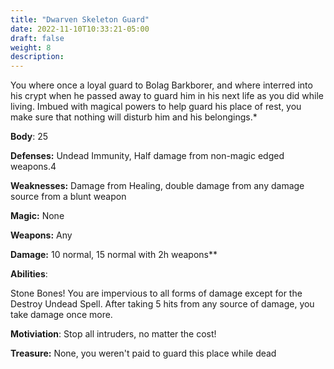 ```yaml
---
title: "Dwarven Skeleton Guard"
date: 2022-11-10T10:33:21-05:00
draft: false
weight: 8
description: 
---
```



You where once a loyal guard to Bolag Barkborer, and where interred into his crypt when he passed away to guard him in his next life as you did while living. Imbued with magical powers to help guard his place of rest, you make sure that nothing will disturb him and his belongings.*

**Body**: 25

**Defenses:** Undead Immunity, Half damage from non-magic edged weapons.4

**Weaknesses:** Damage from Healing, double damage from any damage source from a blunt weapon

**Magic:** None

**Weapons:** Any

**Damage:** 10 normal, 15 normal with 2h weapons**

**Abilities**:

Stone Bones! You are impervious to all forms of damage except for the Destroy Undead Spell. After taking 5 hits from any source of damage, you take damage once more. 

**Motiviation**: Stop all intruders, no matter the cost!

**Treasure:** None, you weren't paid to guard this place while dead
